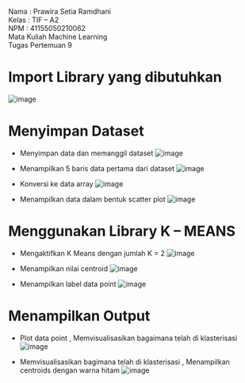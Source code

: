 Nama : Prawira Setia Ramdhani<br>
Kelas : TIF – A2<br>
NPM : 41155050210062<br>
Mata Kuliah Machine Learning<br>
Tugas Pertemuan 9<br>

# Import Library yang dibutuhkan
![image](https://github.com/user-attachments/assets/1e0cc7c1-8207-4e42-94ce-2e4aa115e362) <br>

# Menyimpan Dataset
 - Menyimpan data dan memanggil dataset
 ![image](https://github.com/user-attachments/assets/7fb34ff8-6616-485d-926e-ae421e287f36) <br>

 - Menampilkan 5 baris data pertama dari dataset
 ![image](https://github.com/user-attachments/assets/871ad61e-d8bb-4226-abca-08be899e43a9) <br>

 - Konversi ke data array
 ![image](https://github.com/user-attachments/assets/2ef3a874-2750-400c-a725-3d3c9dca285e) <br>

 - Menampilkan data dalam bentuk scatter plot
 ![image](https://github.com/user-attachments/assets/c669b1af-f841-424a-89b8-9beba465e1a5) <br>

# Menggunakan Library K – MEANS
  - Mengaktifkan K Means dengan jumlah K = 2
 ![image](https://github.com/user-attachments/assets/eb9ff045-6c4e-4dca-bdae-ba1e9b68db93) <br>

  - Menampilkan nilai centroid
 ![image](https://github.com/user-attachments/assets/b5b6fbab-0362-409c-ad60-a3330c432a13) <br>

  - Menampilkan label data point
 ![image](https://github.com/user-attachments/assets/9c2ecf1b-913c-4350-a2eb-dcbdc7e45704) <br>

# Menampilkan Output
 - Plot data point , Memvisualisasikan bagaimana telah di klasterisasi
 ![image](https://github.com/user-attachments/assets/2769a1ab-fe78-44e6-9507-c46dd6d0b031) <br>

 - Memvisualisasikan bagimana telah di klasterisasi , Menampilkan centroids dengan warna hitam
 ![image](https://github.com/user-attachments/assets/44d76348-b185-4ef9-b371-9f339da48d73) <br>


